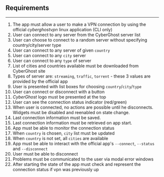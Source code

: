 ## Requirements
---
1. The app must allow a user to make a VPN connection by using the official _cyberghostvpn_ linux application (CLI only)
2. User can connect to any server from the CyberGhost server list
3. User can choose to connect to a random server without specifying country/city/server type
4. User can connect to any server of given `country` 
5. User can connect to any `city` server 
6. User can connect to any  `type` of server
7. List of cities and countries available must be downloaded from CyberGhost site
8. Types of server are: `streaming`, `traffic`, `torrent` - these 3 values are provided by the official app
9. User is presented with list boxes for choosing `country`/`city`/`type`
10. User can connect or disconnect with a button
11.  _CyberGhost_ logo must be presented at the top
12. User can see the connection status indicator (red/green)
13. When user is connected, no actions are possible until he disconnects. Widgets must be disabled and reenabled on state change.
14. Last connection information must be saved.
15. Last connection information must be retrieved on app start.
16. App must be able to monitor the connection status 
17. When `country` is chosen, `city` list must be updated
18. When `country` is not set, all `cities` are available
19. App must be able to interact with the official app's `--connect`, `--status` and `--disconnect`
20. User must be able to disconnect
21. Problems must be communicated to the user via modal error windows
22. After starting the state of the app must check and represent the connection status if vpn was previously up